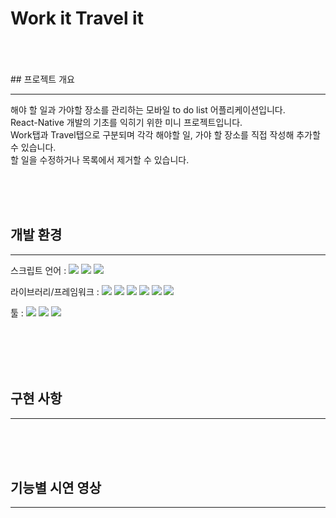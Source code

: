 <h1>Work it Travel it</h1>
<br><br><br>
## 프로젝트 개요

---

해야 할 일과 가야할 장소를 관리하는 모바일 to do list 어플리케이션입니다.<br> React-Native 개발의 기초를 익히기 위한 미니 프로젝트입니다.<br>
Work탭과 Travel탭으로 구분되며 각각 해야할 일, 가야 할 장소를 직접 작성해 추가할 수 있습니다.<br>
할 일을 수정하거나 목록에서 제거할 수 있습니다.

<br><br><br>

## 개발 환경
---
스크립트 언어 : <img src="https://img.shields.io/badge/HTML5-E34F26?style=flat-square&logo=HTML5&logoColor=white"/></a> <img src="https://img.shields.io/badge/CSS3-1572B6?style=flat-square&logo=CSS3&logoColor=white"/></a> <img src="https://img.shields.io/badge/JavaScript-F7DF1E?style=flat-square&logo=Javascript&logoColor=white"/></a>

라이브러리/프레임워크 : <img src="https://img.shields.io/badge/React-61DAFB?style=flat-square&logo=React&logoColor=white"/></a> <img src="https://img.shields.io/badge/Redux-764ABC?style=flat-square&logo=Redux&logoColor=white"/></a> <img src="https://img.shields.io/badge/Bootstrap-7952B3?style=flat-square&logo=Bootstrap&logoColor=white"/></a> <img src="https://img.shields.io/badge/ReactRouter-CA4245?style=flat-square&logo=ReactRouter&logoColor=white"/></a> <img src="https://img.shields.io/badge/Axios-4ca9a3?style=flat-square&logo=Axios&logoColor=white"/></a> <img src="https://img.shields.io/badge/Sass-CC6699?style=flat-square&logo=Sass&logoColor=white"/></a>

툴 : <img src="https://img.shields.io/badge/Github-181717?style=flat-square&logo=Github&logoColor=white"/></a> <img src="https://img.shields.io/badge/Git-F05032?style=flat-square&logo=Git&logoColor=white"/></a> <img src="https://img.shields.io/badge/Trello-0052CC?style=flat-square&logo=Trello&logoColor=white"/></a> <br><br>

<br><br><br>


## 구현 사항
---


<br><br><br>

## 기능별 시연 영상
---



